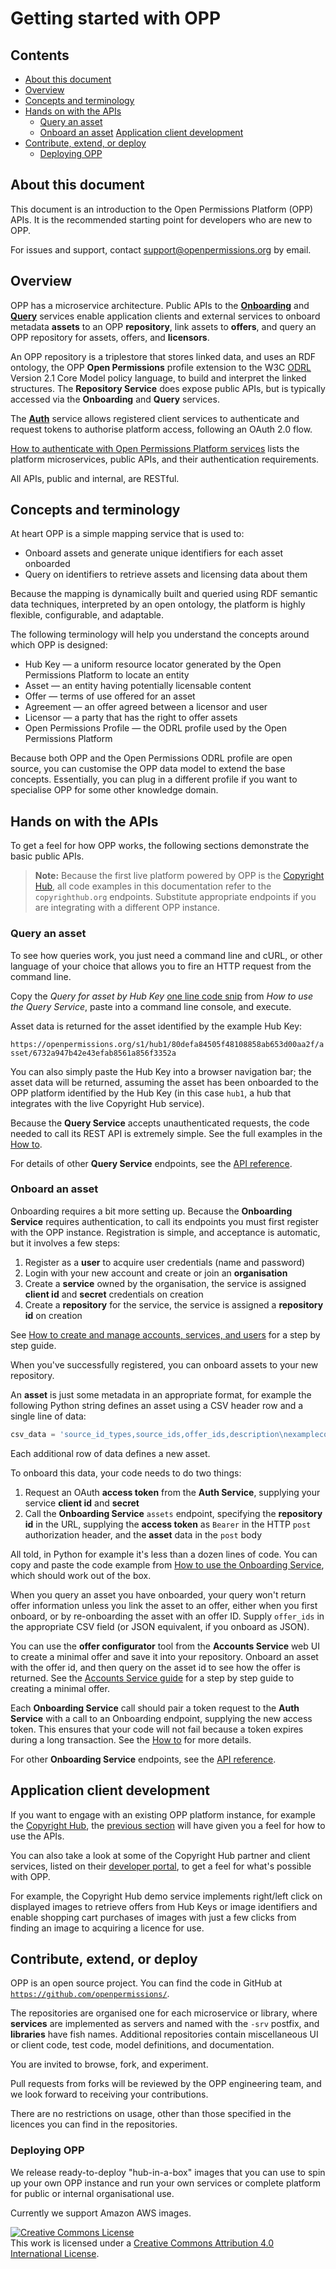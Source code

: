 <!--
(C) Copyright Open Permissions Platform Coalition 2016
 -->

# Getting started with OPP

## Contents

+ [About this document](#about-this-document)
+ [Overview](#overview)
+ [Concepts and terminology](#concepts-and-terminology)
+ [Hands on with the APIs](#hands-on-with-the-apis)
  + [Query an asset](#query-an-asset)
  + [Onboard an asset](#onboard-an-asset)
  [Application client development](#application-client-development)
+ [Contribute, extend, or deploy](#contribute-extend-or-deploy)
  + [Deploying OPP](#deploying-opp)

## About this document

This document is an introduction to the Open Permissions Platform
(OPP) APIs. It is the recommended starting point for developers who
are new to OPP.

For issues and support, contact
[support@openpermissions.org](mailto:support@openpermissions.org)
by email.

## Overview

OPP has a microservice architecture. Public APIs to the
[**Onboarding**](onboard-toc.md) and [**Query**](query-toc.md)
services enable application clients and external services to onboard metadata **assets** to an OPP
**repository**, link assets to **offers**, and query an OPP repository
for assets, offers, and **licensors**.

An OPP repository is a triplestore that stores linked data, and uses
an RDF ontology, the OPP **Open Permissions** profile extension to the
W3C [ODRL](https://www.w3.org/community/odrl/) Version 2.1 Core Model
policy language, to build and interpret the linked structures. The
**Repository Service** does expose public APIs, but is typically
accessed via the **Onboarding** and **Query** services.

The [**Auth**](auth-toc.md) service allows registered client
services to authenticate and request tokens to authorise platform
access, following an OAuth 2.0 flow.

[How to authenticate with Open Permissions Platform services](https://github.com/openpermissions/auth-srv/blob/master/documents/markdown/how-to-auth.md#services-summary)
lists the platform microservices, public APIs, and their
authentication requirements.

All APIs, public and internal, are RESTful.

## Concepts and terminology

At heart OPP is a simple mapping service that is used to:

+ Onboard assets and generate unique identifiers for each asset
  onboarded
+ Query on identifiers to retrieve assets and licensing data about
  them

Because the mapping is dynamically built and queried using RDF
semantic data techniques, interpreted by an open ontology, the
platform is highly flexible, configurable, and adaptable.

The following terminology will help you understand the concepts around
which OPP is designed:

+ Hub Key &mdash; a uniform resource locator generated by the Open
  Permissions Platform to locate an entity
+ Asset &mdash; an entity having potentially licensable content
+ Offer &mdash; terms of use offered for an asset
+ Agreement &mdash; an offer agreed between a licensor and user
+ Licensor &mdash; a party that has the right to offer assets
+ Open Permissions Profile &mdash; the ODRL profile used by the Open Permissions Platform

Because both OPP and the Open Permissions ODRL profile are open source, you
can customise the OPP data model to extend the base concepts. Essentially,
you can plug in a different profile if you want to specialise
OPP for some other knowledge domain.

## Hands on with the APIs

To get a feel for how OPP works, the following sections demonstrate
the basic public APIs.

>**Note:** Because the first live platform powered by OPP is the
>[Copyright Hub](http://www.copyrighthub.org/copyrighthub_org/community/),
>all code examples in this documentation refer to the
>`copyrighthub.org` endpoints. Substitute appropriate endpoints if you
>are integrating with a different OPP instance.

### Query an asset

To see how queries work, you just need a command line and cURL, or
other language of your choice that allows you to fire an HTTP request
from the command line.

Copy the *Query for asset by Hub Key*
[one line code snip](https://github.com/openpermissions/query-srv/blob/master/documents/markdown/how-to-query.md#query-for-asset-by-hub-key)
from *How to use the Query Service*, paste into a command line
console, and execute.

Asset data is returned for the asset identified by the example Hub
Key:

`https://openpermissions.org/s1/hub1/80defa84505f48108858ab653d00aa2f/asset/6732a947b42e43efab8561a856f3352a`

You can also simply paste the Hub Key into a browser navigation bar;
the asset data will be returned, assuming the asset has been onboarded
to the OPP platform identified by the Hub Key (in this case `hub1`, a
hub that integrates with the live Copyright Hub service).

Because the **Query Service** accepts unauthenticated requests, the
code needed to call its REST API is extremely simple. See the full
examples in the
[How to](https://github.com/openpermissions/query-srv/blob/master/documents/markdown/how-to-query.md#query-examples).

For details of other **Query Service** endpoints, see the
[API reference](https://github.com/openpermissions/query-srv/blob/master/documents/apiary/api.md).

### Onboard an asset

Onboarding requires a bit more setting up. Because the **Onboarding
Service** requires authentication, to call its endpoints you must
first register with the OPP instance. Registration is simple, and
acceptance is automatic, but it involves a few steps:
  1. Register as a **user** to acquire user credentials (name and
    password)
  1. Login with your new account and create or join an **organisation**
  1. Create a **service** owned by the organisation, the service is
     assigned **client id** and **secret** credentials on creation
  1. Create a **repository** for the service, the service is
     assigned a **repository id** on creation

See
[How to create and manage accounts, services, and users](https://github.com/openpermissions/accounts-srv/blob/master/documents/markdown/how-to-register.md)
for a step by step guide.

When you've successfully registered, you can onboard assets to your
new repository.

An **asset** is just some metadata in an appropriate format, for
example the following Python string defines an asset using a CSV
header row and a single line of data:

```python
csv_data = 'source_id_types,source_ids,offer_ids,description\nexamplecopictureid,DSC_00A987,,"Cannubi cru vineyard at sunset, Barolo, Piemonte, Italy"'
```

Each additional row of data defines a new asset.

To onboard this data, your code needs to do two things:

1. Request an OAuth **access token** from the **Auth
   Service**, supplying your service **client id** and **secret**
2. Call the **Onboarding Service** `assets` endpoint, specifying the
**repository id** in the URL, supplying the **access token** as
`Bearer` in the HTTP `post` authorization header, and the **asset**
data in the `post` body

All told, in Python for example it's less than a dozen lines of
code. You can copy and paste the code example from
[How to use the Onboarding Service](https://github.com/openpermissions/onboarding-srv/blob/master/documents/markdown/how-to-onboard.md#python-onboarding-example),
which should work out of the box.

When you query an asset you have onboarded, your query won't return
offer information unless you link the asset to an offer, either when
you first onboard, or by re-onboarding the asset with an offer
ID. Supply `offer_ids` in the appropriate CSV field (or JSON
equivalent, if you onboard as JSON).

You can use the **offer configurator** tool from the **Accounts
Service** web UI to create a minimal offer and save it into your
repository. Onboard an asset with the offer id, and then query on the
asset id to see how the offer is returned. See the
[Accounts Service guide](https://github.com/openpermissions/accounts-srv/blob/master/documents/markdown/how-to-register.md#managing-offers)
for a step by step guide to creating a minimal offer.

Each **Onboarding Service** call should pair a token request to the
**Auth Service** with a call to an Onboarding endpoint,
supplying the new access token. This ensures that your code will not
fail because a token expires during a long transaction. See the
[How to](https://github.com/openpermissions/onboarding-srv/blob/master/documents/markdown/how-to-onboard.md)
for more details.

For other **Onboarding Service** endpoints, see the
[API reference](https://github.com/openpermissions/onboarding-srv/blob/master/documents/apiary/api.md).

## Application client development

If you want to engage with an existing OPP platform instance, for
example the [Copyright Hub](http://www.copyrighthub.org), the
[previous section](#hands-on-with-the-apis) will have given you a feel for
how to use the APIs.

You can also take a look at some of the Copyright Hub partner and
client services, listed on their
[developer portal](http://developer.copyrighthub.org/), to get a feel
for what's possible with OPP.

For example, the Copyright Hub demo service implements right/left
click on displayed images to retrieve offers from Hub Keys or image
identifiers and enable shopping cart purchases of images with just a
few clicks from finding an image to acquiring a licence for use.

## Contribute, extend, or deploy

OPP is an open source project. You can find the code in GitHub at
[`https://github.com/openpermissions/`](https://github.com/openpermissions/).

The repositories are organised one for each microservice or library,
where **services** are implemented as servers and named with the
`-srv` postfix, and **libraries** have fish names. Additional
repositories contain miscellaneous UI or client code, test code, model
definitions, and documentation.

You are invited to browse, fork, and experiment.

Pull requests from forks will be reviewed by the OPP engineering team,
and we look forward to receiving your contributions.

There are no restrictions on usage, other than those specified in the
licences you can find in the repositories.

### Deploying OPP

We release ready-to-deploy "hub-in-a-box" images that you can use to
spin up your own OPP instance and run your own services or complete
platform for public or internal organisational use.

Currently we support Amazon AWS images.

<!-- Copyright Notice -->
<a rel="license" href="http://creativecommons.org/licenses/by/4.0/"><img alt="Creative Commons License" style="border-width:0" src="https://i.creativecommons.org/l/by/4.0/80x15.png" /></a><br />This work is licensed under a <a rel="license" href="http://creativecommons.org/licenses/by/4.0/">Creative Commons Attribution 4.0 International License</a>.
